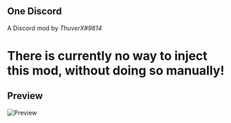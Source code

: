 ## One Discord

A Discord mod by *ThuverX#9814*

# There is currently no way to inject this mod, without doing so manually!

## Preview
![Preview](https://i.imgur.com/AXzoxW8.png)